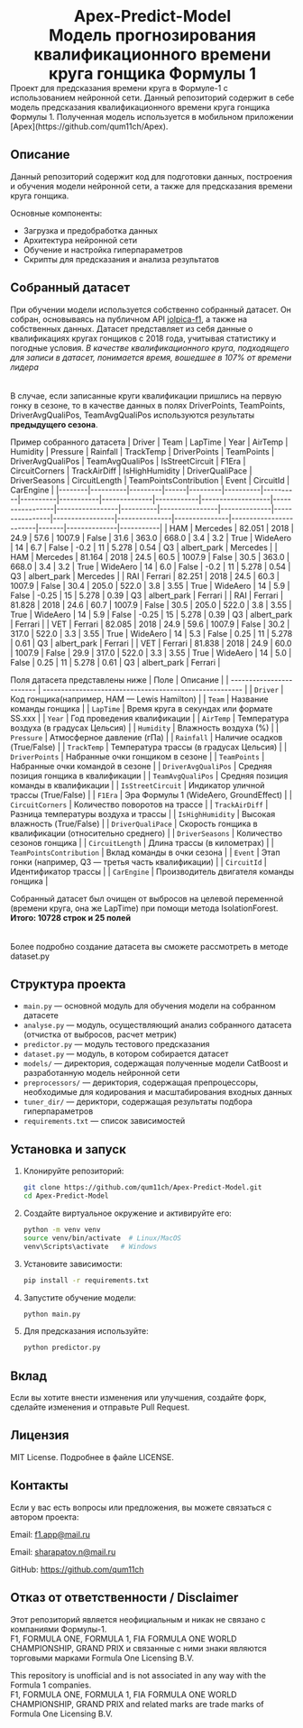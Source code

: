 <h1 align="center" style="margin-top: 0; margin-bottom: 0;">Apex-Predict-Model<br>Модель прогнозирования квалификационного времени круга гонщика Формулы 1</br></h1>
Проект для предсказания времени круга в Формуле-1 с использованием нейронной сети.
Данный репозиторий содержит в себе модель предсказания квалификационного времени круга гонщика Формулы 1. Полученная модель используется в мобильном приложении [Apex](https://github.com/qum11ch/Apex).


## Описание

Данный репозиторий содержит код для подготовки данных, построения и обучения модели нейронной сети, а также для предсказания времени круга гонщика.

Основные компоненты:

- Загрузка и предобработка данных
- Архитектура нейронной сети
- Обучение и настройка гиперпараметров
- Скрипты для предсказания и анализа результатов

## Собранный датасет

При обучении модели используется собственно собранный датасет. Он собран, основываясь на публичном API [jolpica-f1](https://github.com/jolpica/jolpica-f1), а также на собственных данных. Датасет представляет из себя данные о квалификациях кругах гонщиков с 2018 года, учитывая статистику и погодные условия. *В качестве квалификационного круга, подходящего для записи в датасет, понимается время, вошедшее в 107% от времени лидера*
<br></br><br>В случае, если записанные круги квалификации пришлись на первую гонку в сезоне, то в качестве данных в полях DriverPoints, TeamPoints, DriverAvgQualiPos, TeamAvgQualiPos используются результаты **предыдущего сезона**.</br>

Пример собранного датасета
| Driver | Team     | LapTime | Year | AirTemp | Humidity | Pressure | Rainfall | TrackTemp | DriverPoints | TeamPoints | DriverAvgQualiPos | TeamAvgQualiPos | IsStreetCircuit | F1Era    | CircuitCorners | TrackAirDiff | IsHighHumidity | DriverQualiPace | DriverSeasons | CircuitLength | TeamPointsContribution | Event | CircuitId    | CarEngine |
|--------|----------|---------|------|---------|----------|----------|----------|-----------|--------------|------------|-------------------|-----------------|-----------------|----------|----------------|--------------|----------------|-----------------|---------------|---------------|------------------------|-------|--------------|-----------|
| HAM    | Mercedes | 82.051  | 2018 | 24.9    | 57.6     | 1007.9   | False    | 31.6      | 363.0        | 668.0      | 3.4               | 3.2             | True            | WideAero | 14             | 6.7          | False          | -0.2            | 11            | 5.278         | 0.54                   | Q3    | albert_park  | Mercedes  |
| HAM    | Mercedes | 81.164  | 2018 | 24.5    | 60.5     | 1007.9   | False    | 30.5      | 363.0        | 668.0      | 3.4               | 3.2             | True            | WideAero | 14             | 6.0          | False          | -0.2            | 11            | 5.278         | 0.54                   | Q3    | albert_park  | Mercedes  |
| RAI    | Ferrari  | 82.251  | 2018 | 24.5    | 60.3     | 1007.9   | False    | 30.4      | 205.0        | 522.0      | 3.8               | 3.55            | True            | WideAero | 14             | 5.9          | False          | -0.25           | 15            | 5.278         | 0.39                   | Q3    | albert_park  | Ferrari   |
| RAI    | Ferrari  | 81.828  | 2018 | 24.6    | 60.7     | 1007.9   | False    | 30.5      | 205.0        | 522.0      | 3.8               | 3.55            | True            | WideAero | 14             | 5.9          | False          | -0.25           | 15            | 5.278         | 0.39                   | Q3    | albert_park  | Ferrari   |
| VET    | Ferrari  | 82.085  | 2018 | 24.9    | 59.6     | 1007.9   | False    | 30.2      | 317.0        | 522.0      | 3.3               | 3.55            | True            | WideAero | 14             | 5.3          | False          | 0.25            | 11            | 5.278         | 0.61                   | Q3    | albert_park  | Ferrari   |
| VET    | Ferrari  | 81.838  | 2018 | 24.9    | 60.0     | 1007.9   | False    | 29.9      | 317.0        | 522.0      | 3.3               | 3.55            | True            | WideAero | 14             | 5.0          | False          | 0.25            | 11            | 5.278         | 0.61                   | Q3    | albert_park  | Ferrari   |

Поля датасета представлены ниже
| Поле                     | Описание                                                |
| ------------------------ | ------------------------------------------------------- |
| `Driver`                 | Код гонщика(например, HAM — Lewis Hamilton)    |
| `Team`                   | Название команды гонщика                                |
| `LapTime`                | Время круга в секундах или формате SS.xxx           |
| `Year`                   | Год проведения квалификации                                  |
| `AirTemp`                | Температура воздуха (в градусах Цельсия)                |
| `Humidity`               | Влажность воздуха (%)                                   |
| `Pressure`               | Атмосферное давление (гПа)                              |
| `Rainfall`               | Наличие осадков (True/False)                            |
| `TrackTemp`              | Температура трассы (в градусах Цельсия)                 |
| `DriverPoints`           | Набранные очки гонщиком в сезоне                        |
| `TeamPoints`             | Набранные очки командой в сезоне                        |
| `DriverAvgQualiPos`      | Средняя позиция гонщика в квалификации                  |
| `TeamAvgQualiPos`        | Средняя позиция команды в квалификации                  |
| `IsStreetCircuit`        | Индикатор уличной трассы (True/False)                   |
| `F1Era`                  | Эра Формулы 1 (WideAero, GroundEffect)        |
| `CircuitCorners`         | Количество поворотов на трассе                          |
| `TrackAirDiff`           | Разница температуры воздуха и трассы                    |
| `IsHighHumidity`         | Высокая влажность (True/False)                          |
| `DriverQualiPace`        | Скорость гонщика в квалификации (относительно среднего) |
| `DriverSeasons`          | Количество сезонов гонщика                              |
| `CircuitLength`          | Длина трассы (в километрах)                             |
| `TeamPointsContribution` | Вклад команды в очки сезона                             |
| `Event`                  | Этап гонки (например, Q3 — третья часть квалификации)   |
| `CircuitId`              | Идентификатор трассы                                    |
| `CarEngine`              | Производитель двигателя команды гонщика                                    |

Собранный датасет был очищен от выбросов на целевой переменной (времени круга, она же LapTime) при помощи метода IsolationForest. **Итого: 10728 строк и 25 полей**
<br></br><br>Более подробно создание датасета вы сможете рассмотреть в методе dataset.py</br>
## Структура проекта

- `main.py` — основной модуль для обучения модели на собранном датасете
- `analyse.py` — модуль, осуществляющий анализ собранного датасета (отчистка от выбросов, расчет метрик)
- `predictor.py` — модуль тестового предсказания
- `dataset.py` — модуль, в котором собирается датасет
- `models/` — директория, содержащая полученные модели CatBoost и разработанную модель нейронной сети
- `preprocessors/` — дериктория, содержащая препроцессоры, необходимые для кодирования и масштабирования входных данных
- `tuner_dir/` — дериктори, содержащая результаты подбора гиперпараметров
- `requirements.txt` — список зависимостей


## Установка и запуск

1. Клонируйте репозиторий:

   ```bash
   git clone https://github.com/qum11ch/Apex-Predict-Model.git
   cd Apex-Predict-Model
   ```

2. Создайте виртуальное окружение и активируйте его:

   ```bash
   python -m venv venv
   source venv/bin/activate  # Linux/MacOS
   venv\Scripts\activate   # Windows
   ```

3. Установите зависимости:

   ```bash
   pip install -r requirements.txt
   ```

4. Запустите обучение модели:

   ```bash
   python main.py
   ```

5. Для предсказания используйте:

   ```bash
   python predictor.py
   ```

## Вклад

Если вы хотите внести изменения или улучшения, создайте форк, сделайте изменения и отправьте Pull Request.



## Лицензия

MIT License. Подробнее в файле LICENSE.



## Контакты

Если у вас есть вопросы или предложения, вы можете связаться с автором проекта:

Email: f1.app@mail.ru

Email: sharapatov.n@mail.ru

GitHub: https://github.com/qum11ch


## Отказ от ответственности / Disclaimer

Этот репозиторий является неофициальным и никак не связано с компаниями Формулы-1.  
F1, FORMULA ONE, FORMULA 1, FIA FORMULA ONE WORLD CHAMPIONSHIP, GRAND PRIX и связанные с ними знаки являются торговыми марками Formula One Licensing B.V.

This repository is unofficial and is not associated in any way with the Formula 1 companies.  
F1, FORMULA ONE, FORMULA 1, FIA FORMULA ONE WORLD CHAMPIONSHIP, GRAND PRIX and related marks are trade marks of Formula One Licensing B.V.
